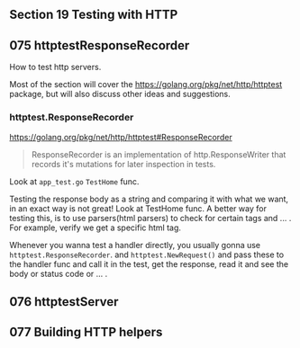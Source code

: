 ## Section 19 Testing with HTTP
## 075 httptestResponseRecorder
How to test http servers.

Most of the section will cover the <https://golang.org/pkg/net/http/httptest> package, but will also discuss other ideas and suggestions.

### httptest.ResponseRecorder
<https://golang.org/pkg/net/http/httptest#ResponseRecorder>

> ResponseRecorder is an implementation of http.ResponseWriter that records it's mutations for later inspection in tests.

Look at `app_test.go` `TestHome` func.

Testing the response body as a string and comparing it with what we want, in an exact way is not great! Look at TestHome func.
A better way for testing this, is to use parsers(html parsers) to check for certain tags and ... . For example, verify we get a 
specific html tag.

Whenever you wanna test a handler directly, you usually gonna use `httptest.ResponseRecorder`. and `httptest.NewRequest()` and pass these
to the handler func and call it in the test, get the response, read it and see the body or status code or ... .

## 076 httptestServer

## 077 Building HTTP helpers